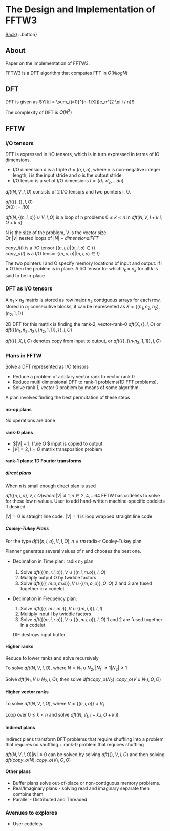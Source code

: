 # The Design and Implementation of FFTW3

[Back](../index.md#papers){: .button}

<script type="text/javascript" id="MathJax-script" async
  src="https://cdn.jsdelivr.net/npm/mathjax@3/es5/tex-mml-chtml.js">
</script>

## About

Paper on the implementation of FFTW3.

FFTW3 is a DFT algorithm that computes FFT in $O(NlogN)$

## DFT

DFT is given as $Y[k] = \sum_{j=0}^{n-1}X[j]e_n^{2 \pi i / n}$

The complexity of DFT is $O(N^2)$

## FFTW

### I/O tensors

DFT is expressed in I/O tensors, which is in turn expressed in terms of IO 
dimensions.

- I/O dimension d is a triple $d = (n, i, o)$, where n is non-negative integer length, i is the input stride and o is the output stride
- I/O tensor is a set of I/O dimensions $t = \{d_1, d_2, ... dn\}$

$dft(N, V, I, O)$ consists of 2 I/O tensors and two pointers I, O.

$dft(\{\}, \{\}, I, O)$  
$O(0) := I(0)$  

$dft(N, \{(n, i, o)\} \cup V, I, O)$ is a loop of n problems $0 \le k \lt n$ in $dft(N, V, I + k . i, O + k .o)$  

N is the size of the problem, V is the vector size.  
Or $|V|$ nested loops of $|N|-dimensional FFT$

$copy\_i(t)$ is a I/O tensor $\{(n, i, i) | (n, i, o) \in t\}$  
$copy\_o(t)$ is a I/O tensor $\{(n, o, o) | (n, i, o) \in t\}$  

The two pointers I and O specify memory locations of input and output.
if I = O then the problem is in place. A I/O tensor for which $i_{k}$ = $o_{k}$ for all 
k is said to be in-place

### DFT as I/O tensors

A $n_1 \times n_2$ matrix is stored as row major $n_2$ contiguous arrays for 
each row, stored in $n_1$ consecutive blocks, it can be represented 
as $X = \{(n_1, n_2, n_2), (n_2, 1, 1)\}$

2D DFT for this matrix is finding the rank-2, vector-rank-0 
$dft(X, \{\}, I, O)$ or $dft(\{(n_1, n_2, n_2), (n_2, 1, 1)\}, \{\}, I, O)$

$dft(\{\}, X, I, O)$ denotes copy from input to output, or $dft(\{\}, \{(n_1n_2, 1, 1)\}, I, O)$


### Plans in FFTW

Solve a DFT represented as I/O tensors
- Reduce a problem of arbitary vector rank to vector rank 0
- Reduce multi dimensional DFT to rank-1 problems(1D FFT problems).
- Solve rank 1, vector 0 problem by means of some algorithm

A plan involves finding the best permutation of these steps

#### no-op plans

No operations are done

#### rank-0 plans

- $|V| = 1, I \ne O $ input is copied to output
- $|V| = 2, I = O$ matrix transposition problem

#### rank-1 plans: 1D Fourier transforms

##### direct plans

When n is small enough direct plan is used

$dft(\{n,i,o\}, V, I, O) where |V| \le 1, n \in {2, 4, ... 64}$
FFTW has codelets to solve for these low n values.
User to add hand-written machine-specific codelets if desired

$|V|=0$ is straight line code. $|V|=1$ is loop wrapped straight line code

##### Cooley-Tukey Plans

For the type $dft(\{n,i,o\},V,I,O), n=rm$ radix-r Cooley-Tukey plan.

Planner generates several values of r and chooses the best one.

- Decimation in Time plan: radix $n_2$ plan
    1. Solve $dft(\{(m,r.i,o)\},V \cup \{(r,i,m.o)\},I,O)$
    2. Multiply output O by twiddle factors
    3. Solve $dft(\{(r,m.o,m.o)\},V \cup \{(m,o,o)\},O,O)$
    2 and 3 are fused together in a codelet

- Decimation in Frequency plan:
    1. Solve $dft(\{(r,m.i,m.i)\},V \cup \{(m,i,i)\},I,I)$
    2. Multiply input I by twiddle factors
    3. Solve $dft(\{(m,i,r.o)\},V \cup \{(r,m.i,o)\},I,O)$
    1 and 2 are fused together in a codelet

    DIF destroys input buffer

#### Higher ranks

Reduce to lower ranks and solve recursively

To solve $dft(N,V,I,O)$, where $N=N_1 \cup N_2, |N_1| \ge 1 |N_2| \ge 1$

Solve $dft(N_1, V \cup N_2, I, O)$, then solve 
$dft(copy\_o(N_2), copy\_o(V \cup N_1), O, O)$

#### Higher vector ranks

To solve $dft(N,V,I,O)$, where $V=\{(n,i,o)\} \cup V_1$

Loop over $0 \le k < n$ and solve $dft(N,V_1,I+k.i,O+k.i)$

#### Indirect plans

Indirect plans transform DFT problems that require shuffling into a problem 
that requires no shuffling + rank-0 problem that requires shuffling

$dft(N,V,I,O) |N| \ge 0$ can be solved by solving $dft(\{\}, V, I, O)$ and 
then solving $dft(copy\_o(N), copy\_o(V), O, O)$

#### Other plans

- Buffer plans solve out-of-place or non-contiguous memory problems.
- Real/Imaginary plans - solving read and imaginary separate then combine them
- Parallel - Distributed and Threaded

### Avenues to explores

- User codelets
